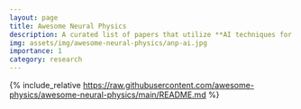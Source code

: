 ```yaml
---
layout: page
title: Awesome Neural Physics
description: A curated list of papers that utilize **AI techniques for physics simulation** in the fields of computer graphics and AI.
img: assets/img/awesome-neural-physics/anp-ai.jpg
importance: 1
category: research
---
```


<!-- Lightweight client-side loader that feature-detects and load polyfills only when necessary -->
<!-- <script src="https://cdn.jsdelivr.net/npm/@webcomponents/webcomponentsjs@2/webcomponents-loader.min.js"></script> -->

<!-- Load the element definition -->
<!-- <script type="module" src="https://cdn.jsdelivr.net/gh/zerodevx/zero-md@1/src/zero-md.min.js"></script> -->

<!-- Simply set the `src` attribute to your MD file and win -->
<!-- <zero-md src="https://raw.githubusercontent.com/awesome-physics/awesome-neural-physics/main/README.md"></zero-md> -->

{% include_relative https://raw.githubusercontent.com/awesome-physics/awesome-neural-physics/main/README.md %}

<br>